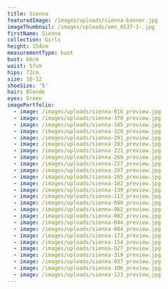```yaml
---
title: Sienna
featuredImage: /images/uploads/sienna-banner.jpg
imageThumbnail: /images/uploads/amn_0537-1-.jpg
firstName: Sienna
collection: Girls
height: 154cm
measurementType: bust
bust: 66cm
waist: 57cm
hips: 72cm
size: 10-12
shoeSize: '5'
hair: Blonde
eyes: Green
imagePortfolio:
  - image: /images/uploads/sienna-016_preview.jpg
  - image: /images/uploads/sienna-370_preview.jpg
  - image: /images/uploads/sienna-345_preview.jpg
  - image: /images/uploads/sienna-320_preview.jpg
  - image: /images/uploads/sienna-291_preview.jpg
  - image: /images/uploads/sienna-283_preview.jpg
  - image: /images/uploads/sienna-221_preview.jpg
  - image: /images/uploads/sienna-269_preview.jpg
  - image: /images/uploads/sienna-227_preview.jpg
  - image: /images/uploads/sienna-207_preview.jpg
  - image: /images/uploads/sienna-265_preview.jpg
  - image: /images/uploads/sienna-182_preview.jpg
  - image: /images/uploads/sienna-139_preview.jpg
  - image: /images/uploads/sienna-113_preview.jpg
  - image: /images/uploads/sienna-090_preview.jpg
  - image: /images/uploads/sienna-062_preview.jpg
  - image: /images/uploads/sienna-082_preview.jpg
  - image: /images/uploads/sienna-044_preview.jpg
  - image: /images/uploads/sienna-004_preview.jpg
  - image: /images/uploads/sienna-173_preview.jpg
  - image: /images/uploads/sienna-154_preview.jpg
  - image: /images/uploads/sienna-027_preview.jpg
  - image: /images/uploads/sienna-319_preview.jpg
  - image: /images/uploads/sienna-037_preview.jpg
  - image: /images/uploads/sienna-106_preview.jpg
  - image: /images/uploads/sienna-123_preview.jpg
---
```


